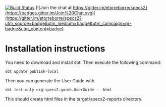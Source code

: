 [![Build Status](https://travis-ci.org/etorreborre/specs2.png?branch=master)](https://travis-ci.org/etorreborre/specs2)
[![Join the chat at https://gitter.im/etorreborre/specs2](https://badges.gitter.im/Join%20Chat.svg)](https://gitter.im/etorreborre/specs2?utm_source=badge&utm_medium=badge&utm_campaign=pr-badge&utm_content=badge)

Installation instructions
=========================

You need to download and install sbt. Then execute the following command:
```
sbt update publish-local
```
Then you can generate the User Guide with:
```
sbt test-only org.specs2.guide.UserGuide -- html
```
This should create html files in the target/specs2-reports directory. 
